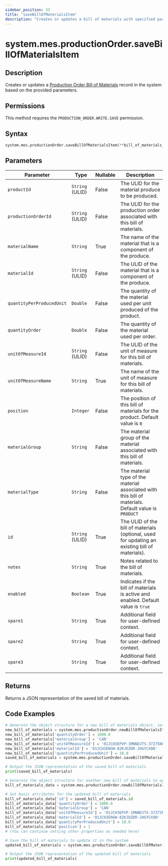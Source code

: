 ```yaml
---
sidebar_position: 33
title: "saveBillOfMaterialsItem"
description: "Creates or updates a bill of materials with specified parameters."
---
```


# system.mes.productionOrder.saveBillOfMaterialsItem

## Description

Creates or updates a [Production Order Bill of Materials](../../data-model/production-order-model/production-order-bill-of-material) record in the system based on the provided parameters.


## Permissions

This method requires the `PRODUCTION_ORDER.WRITE.SAVE` permission.

## Syntax

```python
system.mes.productionOrder.saveBillOfMaterialsItem(**bill_of_materials_data)
```

## Parameters

| Parameter                 | Type            | Nullable | Description                                                                                          |
|---------------------------|-----------------|----------|------------------------------------------------------------------------------------------------------|
| `productId`               | `String` (ULID) | False    | The ULID for the material produce to be produced.                                                    |
| `productionOrderId`       | `String` (ULID) | False    | The ULID for the production order associated with this bill of materials.                            |
| `materialName`            | `String`        | True     | The name of the material that is a component of the produce.                                         |
| `materialId`              | `String` (ULID) | False    | The ULID of the material that is a component of the produce.                                         |
| `quantityPerProducedUnit` | `Double`        | False    | The quantity of the material used per unit produced of the product.                                  |
| `quantityOrder`           | `Double`        | False    | The quantity of the material used per order.                                                         |
| `unitOfMeasureId`         | `String` (ULID) | False    | The ULID of the unit of measure for this bill of materials.                                          |
| `unitOfMeasureName`       | `String`        | True     | The name of the unit of measure for this bill of materials.                                          |
| `position`                | `Integer`       | False    | The position of this bill of materials for the product. Default value is `0`                         |
| `materialGroup`           | `String`        | False    | The material group of the material associated with this bill of materials.                           |
| `materialType`            | `String`        | False    | The material type of the material associated with this bill of materials. Default value is `PRODUCT` |
| `id`                      | `String` (ULID) | True     | The ULID of the bill of materials (optional, used for updating an existing bill of materials).       |
| `notes`                   | `String`        | True     | Notes related to the bill of materials.                                                              |
| `enabled`                 | `Boolean`       | True     | Indicates if the bill of materials is active and enabled. Default value is `true`                    |
| `spare1`                  | `String`        | True     | Additional field for user-defined context.                                                           |
| `spare2`                  | `String`        | True     | Additional field for user-defined context.                                                           |
| `spare3`                  | `String`        | True     | Additional field for user-defined context.                                                           |

## Returns

Returns a JSON representation of the saved bill of materials.

## Code Examples

```python
# Generate the object structure for a new bill of materials object, set the initial arguments and save it
new_bill_of_materials = system.mes.productionOrder.newBillOfMaterialsItem()
new_bill_of_materials['quantityOrder'] = 1000.0
new_bill_of_materials['materialGroup'] = 'CAN'
new_bill_of_materials['unitOfMeasureId'] = '01JCH3EPVP-1MNNDJTS-37Z75NGB'
new_bill_of_materials['materialId'] = '01JCH3ENGW-82KJDZDR-JHGYCXQN'
new_bill_of_materials['quantityPerProducedUnit'] = 10.0
saved_bill_of_materials = system.mes.productionOrder.saveBillOfMaterialsItem(**new_bill_of_materials)

# Output the JSON representation of the saved bill of materials
print(saved_bill_of_materials)

# Generate the object structure for another new bill of materials to update the previous bill of materials
bill_of_materials_data = system.mes.productionOrder.newBillOfMaterialsItem()

# Set basic attributes for the updated bill of materials
bill_of_materials_data['id'] = saved_bill_of_materials.id
bill_of_materials_data['quantityOrder'] = 1000.0
bill_of_materials_data['materialGroup'] = 'CAN'
bill_of_materials_data['unitOfMeasureId'] = '01JCH3EPVP-1MNNDJTS-37Z75NGB'
bill_of_materials_data['materialId'] = '01JCH3ENGW-82KJDZDR-JHGYCXQN'
bill_of_materials_data['quantityPerProducedUnit'] = 10.0
bill_of_materials_data['position'] = 1
# (You can continue setting other properties as needed here)

# Save the bill of materials to update it in the system
updated_bill_of_materials = system.mes.productionOrder.saveBillOfMaterialsItem(**bill_of_materials_data)

# Output the JSON representation of the updated bill of materials
print(updated_bill_of_materials)
```
